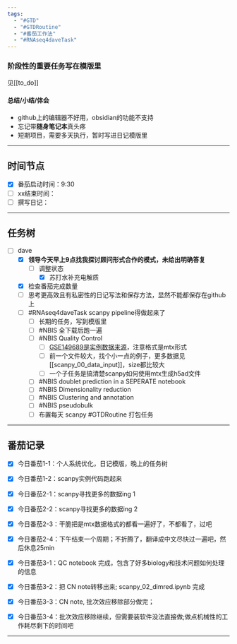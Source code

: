 ```yaml
---
tags:
  - "#GTD"
  - "#GTDRoutine"
  - "#番茄工作法"
  - "#RNAseq4daveTask"
---
```

### 阶段性的重要任务写在模版里
见[[to_do]]

#### 总结/小结/体会
- github上的编辑器不好用，obsidian的功能不支持
- 忘记带**随身笔记本**真头疼
- 短期项目，需要多天执行，暂时写进日记模版里
---
## 时间节点

- [x] 番茄启动时间：9:30
- [ ] xx结束时间：
- [ ] 撰写日记：
---
## 任务树

- [ ] dave
  - [x] **领导今天早上9点找我探讨顾问形式合作的模式，未给出明确答复**
	- [ ] 调整状态
		- [x] 苏打水补充电解质
  - [x] 检查番茄完成数量
  - [ ] 思考更高效且有私密性的日记写法和保存方法，显然不能都保存在github上
  - [ ] #RNAseq4daveTask scanpy pipeline得做起来了
    - [ ] 长期的任务，写到模版里
    - [ ] #NBIS 全下载后跑一遍
    - [ ] #NBIS Quality Control
	    - [ ] [GSE149689是实例数据来源](https://www.ncbi.nlm.nih.gov/geo/query/acc.cgi?acc=GSE149689)，注意格式是mtx形式 
	    - [ ] 前一个文件较大，找个小一点的例子，更多数据见[[scanpy_00_data_input]]，size都比较大
	    - [ ] 一个子任务是搞清楚scanpy如何使用mtx生成h5ad文件
    - [ ] #NBIS doublet prediction in a SEPERATE notebook
    - [ ] #NBIS Dimensionality reduction
    - [ ] #NBIS Clustering and annotation
    - [ ] #NBIS pseudobulk
    - [ ] 布置每天 scanpy #GTDRoutine 打包任务
	
---
## 番茄记录

- [x] 今日番茄1-1：个人系统优化，日记模版，晚上的任务树
- [x] 今日番茄1-2：scanpy实例代码跑起来
- [x] 今日番茄2-1：scanpy寻找更多的数据ing 1
- [x] 今日番茄2-2：scanpy寻找更多的数据ing 2
- [x] 今日番茄2-3：干脆把是mtx数据格式的都看一遍好了，不都看了，过吧
- [x] 今日番茄2-4：下午结束一个周期；不折腾了，翻译成中文尽快过一遍吧，然后休息25min

- [x] 今日番茄3-1：QC notebook 完成，包含了好多biology和技术问题如何处理的信息
- [x] 今日番茄3-2：把 CN note转移出来; scanpy_02_dimred.ipynb 完成
- [x] 今日番茄3-3：CN note, 批次效应移除部分做完；
- [x] 今日番茄3-4：批次效应移除继续，但需要装软件没法直接做;做点机械性的工作耗尽剩下的时间吧

---
